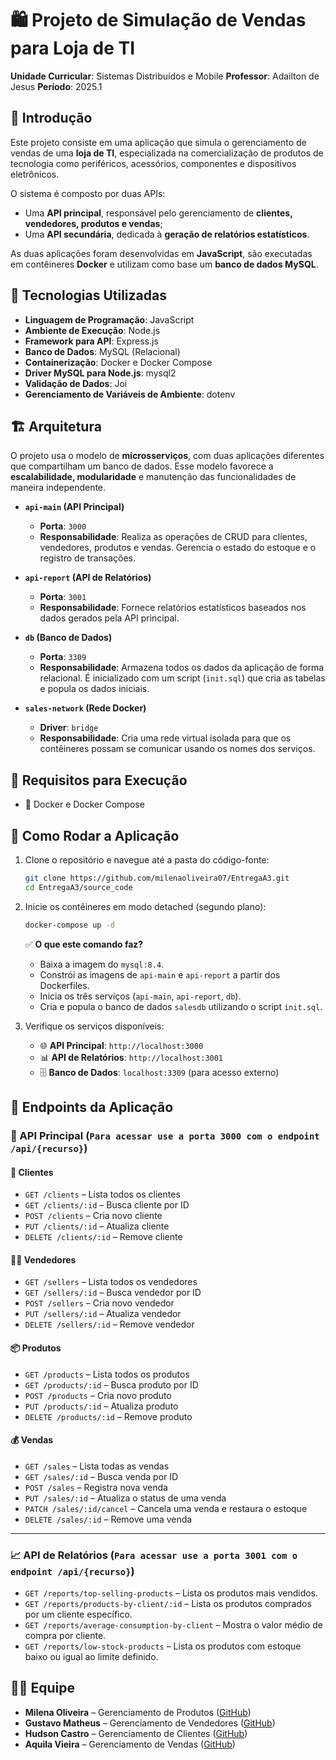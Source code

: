 # 🛍️ Projeto de Simulação de Vendas para Loja de TI

**Unidade Curricular**: Sistemas Distribuídos e Mobile
**Professor**: Adailton de Jesus
**Período**: 2025.1

## 🚀 Introdução

Este projeto consiste em uma aplicação que simula o gerenciamento de vendas de uma **loja de TI**, especializada na comercialização de produtos de tecnologia como periféricos, acessórios, componentes e dispositivos eletrônicos.

O sistema é composto por duas APIs:

- Uma **API principal**, responsável pelo gerenciamento de **clientes, vendedores, produtos e vendas**;
- Uma **API secundária**, dedicada à **geração de relatórios estatísticos**.

As duas aplicações foram desenvolvidas em **JavaScript**, são executadas em contêineres **Docker** e utilizam como base um **banco de dados MySQL**.

## 🧪 Tecnologias Utilizadas

- **Linguagem de Programação**: JavaScript
- **Ambiente de Execução**: Node.js
- **Framework para API**: Express.js
- **Banco de Dados**: MySQL (Relacional)
- **Containerização**: Docker e Docker Compose
- **Driver MySQL para Node.js**: mysql2
- **Validação de Dados**: Joi
- **Gerenciamento de Variáveis de Ambiente**: dotenv

## 🏗️ Arquitetura

O projeto usa o modelo de **microsserviços**, com duas aplicações diferentes que compartilham um banco de dados. Esse modelo favorece a **escalabilidade, modularidade** e manutenção das funcionalidades de maneira independente.

- **`api-main` (API Principal)**

  - **Porta**: `3000`
  - **Responsabilidade**: Realiza as operações de CRUD para clientes, vendedores, produtos e vendas. Gerencia o estado do estoque e o registro de transações.

- **`api-report` (API de Relatórios)**

  - **Porta**: `3001`
  - **Responsabilidade**: Fornece relatórios estatísticos baseados nos dados gerados pela API principal.

- **`db` (Banco de Dados)**

  - **Porta**: `3309`
  - **Responsabilidade**: Armazena todos os dados da aplicação de forma relacional. É inicializado com um script (`init.sql`) que cria as tabelas e popula os dados iniciais.

- **`sales-network` (Rede Docker)**

  - **Driver**: `bridge`
  - **Responsabilidade**: Cria uma rede virtual isolada para que os contêineres possam se comunicar usando os nomes dos serviços.

## 🧰 Requisitos para Execução

- 🐳 Docker e Docker Compose

## 🚀 Como Rodar a Aplicação

1.  Clone o repositório e navegue até a pasta do código-fonte:

    ```bash
    git clone https://github.com/milenaoliveira07/EntregaA3.git
    cd EntregaA3/source_code
    ```

2.  Inicie os contêineres em modo detached (segundo plano):

    ```bash
    docker-compose up -d
    ```

    ✅ **O que este comando faz?**

    - Baixa a imagem do `mysql:8.4`.
    - Constrói as imagens de `api-main` e `api-report` a partir dos Dockerfiles.
    - Inicia os três serviços (`api-main`, `api-report`, `db`).
    - Cria e popula o banco de dados `salesdb` utilizando o script `init.sql`.

3.  Verifique os serviços disponíveis:

    - 🌐 **API Principal**: `http://localhost:3000`
    - 📊 **API de Relatórios**: `http://localhost:3001`
    - 🗄️ **Banco de Dados**: `localhost:3309` (para acesso externo)

## 📡 Endpoints da Aplicação

### 🔧 API Principal (`Para acessar use a porta 3000 com o endpoint /api/{recurso}`)

#### 👥 Clientes

- `GET /clients` – Lista todos os clientes
- `GET /clients/:id` – Busca cliente por ID
- `POST /clients` – Cria novo cliente
- `PUT /clients/:id` – Atualiza cliente
- `DELETE /clients/:id` – Remove cliente

#### 🧑‍💼 Vendedores

- `GET /sellers` – Lista todos os vendedores
- `GET /sellers/:id` – Busca vendedor por ID
- `POST /sellers` – Cria novo vendedor
- `PUT /sellers/:id` – Atualiza vendedor
- `DELETE /sellers/:id` – Remove vendedor

#### 📦 Produtos

- `GET /products` – Lista todos os produtos
- `GET /products/:id` – Busca produto por ID
- `POST /products` – Cria novo produto
- `PUT /products/:id` – Atualiza produto
- `DELETE /products/:id` – Remove produto

#### 💰 Vendas

- `GET /sales` – Lista todas as vendas
- `GET /sales/:id` – Busca venda por ID
- `POST /sales` – Registra nova venda
- `PUT /sales/:id` – Atualiza o status de uma venda
- `PATCH /sales/:id/cancel` – Cancela uma venda e restaura o estoque
- `DELETE /sales/:id` – Remove uma venda

---

### 📈 API de Relatórios (`Para acessar use a porta 3001 com o endpoint /api/{recurso}`)

- `GET /reports/top-selling-products` – Lista os produtos mais vendidos.
- `GET /reports/products-by-client/:id` – Lista os produtos comprados por um cliente específico.
- `GET /reports/average-consumption-by-client` – Mostra o valor médio de compra por cliente.
- `GET /reports/low-stock-products` – Lista os produtos com estoque baixo ou igual ao limite definido.

## 👨‍💻 Equipe

- **Milena Oliveira** – Gerenciamento de Produtos ([GitHub](https://github.com/milenaoliveira07))
- **Gustavo Matheus** – Gerenciamento de Vendedores ([GitHub](https://github.com/gustanitro))
- **Hudson Castro** – Gerenciamento de Clientes ([GitHub](https://github.com/Hudson-castro))
- **Aquila Vieira** – Gerenciamento de Vendas ([GitHub](https://github.com/Aquila5564))
